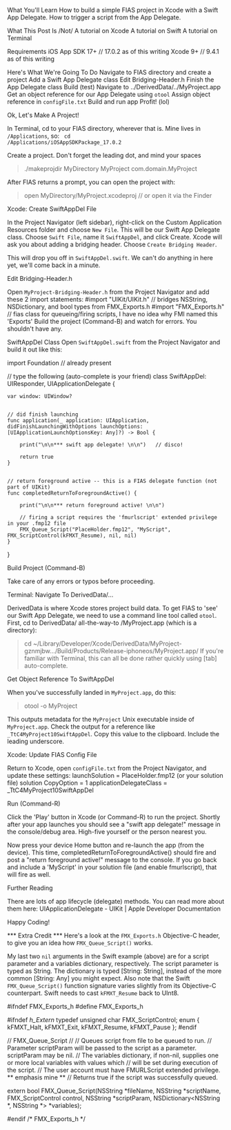 What You'll Learn
How to build a simple FIAS project in Xcode with a Swift App Delegate.
How to trigger a script from the App Delegate.
 
What This Post Is /Not/
A tutorial on Xcode
A tutorial on Swift
A tutorial on Terminal
 
Requirements
iOS App SDK 17+  // 17.0.2 as of this writing
Xcode 9+         //  9.4.1 as of this writing
 
Here's What We're Going To Do
Navigate to FIAS directory and create a project
Add a Swift App Delegate class
Edit Bridging-Header.h
Finish the App Delegate class
Build (test)
Navigate to ../DerivedData/../MyProject.app
Get an object reference for our App Delegate using `otool`
Assign object reference in `configFile.txt`
Build and run app
Profit! (lol)
 
 
 
Ok, Let's Make A Project!

In Terminal, cd to your FIAS directory, wherever that is. Mine lives in `/Applications`, so:
<code> cd /Applications/iOSAppSDKPackage_17.0.2</code>

Create a project. Don't forget the leading dot, and mind your spaces
> ./makeprojdir MyDirectory MyProject com.domain.MyProject

After FIAS returns a prompt, you can open the project with:
> open MyDirectory/MyProject.xcodeproj   // or open it via the Finder
 
 
 
Xcode: Create SwiftAppDel File

In the Project Navigator (left sidebar), right-click on the Custom Application Resources folder and choose `New File`. This will be our Swift App Delegate class. Choose `Swift File`, name it `SwiftAppDel`, and click Create. Xcode will ask you about adding a bridging header. Choose `Create Bridging Header`.
 
This will drop you off in `SwiftAppDel.swift`. We can't do anything in here yet, we'll come back in a minute.
 
 
 
Edit Bridging-Header.h

Open `MyProject-Bridging-Header.h` from the Project Navigator and add these 2 import statements:
#import "UIKit/UIKit.h"   // bridges NSString, NSDictionary, and bool types from FMX_Exports.h
#import "FMX_Exports.h"   // fias class for queueing/firing scripts, I have no idea why FMI named this 'Exports'
Build the project (Command-B) and watch for errors. You shouldn't have any.
 
 
 
SwiftAppDel Class
Open `SwiftAppDel.swift` from the Project Navigator and build it out like this:

import Foundation   // already present
 
 
// type the following (auto-complete is your friend)
class SwiftAppDel: UIResponder, UIApplicationDelegate {
   
    var window: UIWindow?
 
 
    // did finish launching
    func application(_ application: UIApplication, didFinishLaunchingWithOptions launchOptions: [UIApplicationLaunchOptionsKey: Any]?) -> Bool {
       
        print("\n\n*** swift app delegate! \n\n")   // disco!
 
        return true
    }
 
 
    // return foreground active -- this is a FIAS delegate function (not part of UIKit)
    func completedReturnToForegroundActive() {
 
        print("\n\n*** return foreground active! \n\n")
 
        // firing a script requires the 'fmurlscript' extended privilege in your .fmp12 file
        FMX_Queue_Script("PlaceHolder.fmp12", "MyScript", FMX_ScriptControl(kFMXT_Resume), nil, nil) 
    }
}
 
 
 
 
Build Project (Command-B)

Take care of any errors or typos before proceeding.
 
 
 
Terminal: Navigate To DerivedData/...

DerivedData is where Xcode stores project build data. To get FIAS to 'see' our Swift App Delegate, we need to use a command line tool called `otool`. First, cd to DerivedData/ all-the-way-to /MyProject.app (which is a directory):
> cd ~/Library/Developer/Xcode/DerivedData/MyProject-gznmjbw.../Build/Products/Release-iphoneos/MyProject.app/
If you're familiar with Terminal, this can all be done rather quickly using [tab] auto-complete.
 
 
 
Get Object Reference To SwiftAppDel

When you've successfully landed in `MyProject.app`, do this:
> otool -o MyProject

This outputs metadata for the `MyProject` Unix executable inside of `MyProject.app`. Check the output for a reference like `_TtC4MyProject10SwiftAppDel`. Copy this value to the clipboard. Include the leading underscore.
 
 
 
Xcode: Update FIAS Config File

Return to Xcode, open `configFile.txt` from the Project Navigator, and update these settings:
launchSolution           = PlaceHolder.fmp12 (or your solution file)
solution CopyOption      = 1
applicationDelegateClass = _TtC4MyProject10SwiftAppDel
 
 
Run (Command-R)

Click the 'Play' button in Xcode (or Command-R) to run the project. Shortly after your app launches you should see a "swift app delegate!" message in the console/debug area. High-five yourself or the person nearest you.
 
Now press your device Home button and re-launch the app (from the device). This time, completedReturnToForegroundActive() should fire and post a "return foreground active!" message to the console. If you go back and include a 'MyScript' in your solution file (and enable fmurlscript), that will fire as well.
 
 
 
Further Reading

There are lots of app lifecycle (delegate) methods. You can read more about them here:
UIApplicationDelegate - UIKit | Apple Developer Documentation
 
 
 
 
Happy Coding! 
 
 
 
*** Extra Credit ***
Here's a look at the `FMX_Exports.h` Objective-C header, to give you an idea how `FMX_Queue_Script()` works.
 
My last two `nil` arguments in the Swift example (above) are for a script parameter and a variables dictionary, respectively. The script parameter is typed as String. The dictionary is typed [String: String], instead of the more common [String: Any] you might expect. Also note that the Swift `FMX_Queue_Script()` function signature varies slightly from its Objective-C counterpart. Swift needs to cast `kFMXT_Resume` back to UInt8.
 
#ifndef FMX_Exports_h
#define FMX_Exports_h
 
#ifndef _h_Extern_
typedef unsigned char  FMX_ScriptControl;
enum
{
    kFMXT_Halt,
    kFMXT_Exit,
    kFMXT_Resume,
    kFMXT_Pause
};
#endif
 
// FMX_Queue_Script
//
// Queues script <scriptName> from file <fileName> to be queued to run.
// Parameter scriptParam will be passed to the script as a parameter.  scriptParam may be nil.
// The variables dictionary, if non-nil, supplies one or more local variables with values which
// will be set during execution of the script.
// The user account must have FMURLScript extended privilege. ** emphasis mine **
// Returns true if the script was successfully queued.
 
extern bool FMX_Queue_Script(NSString *fileName, NSString *scriptName, FMX_ScriptControl control, NSString *scriptParam, NSDictionary<NSString *, NSString *> *variables);
 
#endif /* FMX_Exports_h */
 
